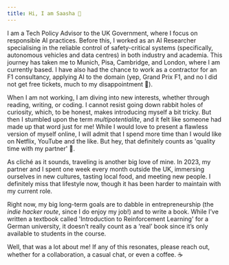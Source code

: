 ```yaml
---
title: Hi, I am Saasha 👋
---
```



I am a Tech Policy Advisor to the UK Government, where I focus on responsible AI practices. Before this, I worked as an AI Researcher specialising in the reliable control of safety-critical systems (specifically, autonomous vehicles and data centres) in both industry and academia. This journey has taken me to Munich, Pisa, Cambridge, and London, where I am currently based. I have also had the chance to work as a contractor for an F1 consultancy, applying AI to the domain (yep, Grand Prix F1, and no I did not get free tickets, much to my disappointment 🥲).

When I am not working, I am diving into new interests, whether through reading, writing, or coding. I cannot resist going down rabbit holes of curiosity, which, to be honest, makes introducing myself a bit tricky. But then I stumbled upon the term _multipotentialite_, and it felt like someone had made up that word just for me! While I would love to present a flawless version of myself online, I will admit that I spend more time than I would like on Netflix, YouTube and the like. But hey, that definitely counts as 'quality time with my partner' 👀.

As cliché as it sounds, traveling is another big love of mine. In 2023, my partner and I spent one week every month outside the UK, immersing ourselves in new cultures, tasting local food, and meeting new people. I definitely miss that lifestyle now, though it has been harder to maintain with my current role.

Right now, my big long-term goals are to dabble in entrepreneurship (the *indie hacker route*, since I do enjoy my job!) and to write a book. While I’ve written a textbook called 'Introduction to Reinforcement Learning' for a German university, it doesn’t really count as a ‘real’ book since it’s only available to students in the course.

Well, that was a lot about me! If any of this resonates, please reach out, whether for a collaboration, a casual chat, or even a coffee. ☕️

